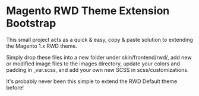 # Magento RWD Theme Extension Bootstrap

This small project acts as a quick & easy, copy & paste solution to extending the Magento 1.x RWD theme.

Simply drop these files into a new folder under skin/frontend/rwd/, add new or modified image files to the images
directory, update your colors and padding in \_var.scss, and add your own new SCSS in scss/customizations.
 
It's probably never been this simple to extend the RWD Default theme before!
